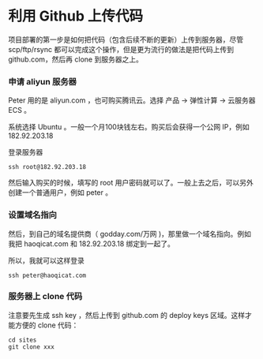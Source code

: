 # 利用 Github 上传代码

项目部署的第一步是如何把代码（包含后续不断的更新）上传到服务器，尽管 scp/ftp/rsync 都可以完成这个操作，但是更为流行的做法是把代码上传到 github.com，然后再 clone 到服务器之上。


### 申请 aliyun 服务器


Peter 用的是 aliyun.com ，也可购买腾讯云。选择 产品 -> 弹性计算 -> 云服务器 ECS 。

系统选择 Ubuntu 。一般一个月100块钱左右。购买后会获得一个公网 IP，例如 182.92.203.18


登录服务器

```
ssh root@182.92.203.18
```

然后输入购买的时候，填写的 root 用户密码就可以了。一般上去之后，可以另外创建一个普通用户，例如 peter 。


### 设置域名指向

然后，到自己的域名提供商（ godday.com/万网 )，那里做一个域名指向。例如我把 haoqicat.com 和 182.92.203.18 绑定到一起了。

所以，我就可以这样登录

```
ssh peter@haoqicat.com
```

### 服务器上 clone 代码

注意要先生成 ssh key ，然后上传到 github.com 的 deploy keys 区域。这样才能方便的 clone 代码：

```
cd sites
git clone xxx
```
